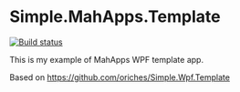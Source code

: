 Simple.MahApps.Template
=======================

[![Build status](https://ci.appveyor.com/api/projects/status/cnopr0nfv4ckmsqy/branch/master?svg=true)](https://ci.appveyor.com/project/oriches/simple-mahapps-template/branch/master)

This is my example of MahApps WPF template app.

Based on https://github.com/oriches/Simple.Wpf.Template
